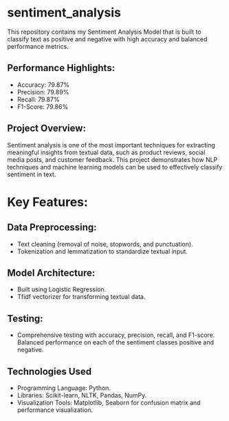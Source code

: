 # sentiment_analysis
This repository contains my Sentiment Analysis Model that is built to classify text as positive and negative with high accuracy and balanced performance metrics.

## Performance Highlights:
- Accuracy: 79.87%
- Precision: 79.89%
- Recall: 79.87%
- F1-Score: 79.86%
## Project Overview:
Sentiment analysis is one of the most important techniques for extracting meaningful insights from textual data, such as product reviews, social media posts, and customer feedback. This project demonstrates how NLP techniques and machine learning models can be used to effectively classify sentiment in text.

# Key Features:
## Data Preprocessing:
- Text cleaning (removal of noise, stopwords, and punctuation).
- Tokenization and lemmatization to standardize textual input.
## Model Architecture:
- Built using Logistic Regression.
- Tfidf vectorizer for transforming textual data.
## Testing:
- Comprehensive testing with accuracy, precision, recall, and F1-score.
Balanced performance on each of the sentiment classes positive and negative.
## Technologies Used
- Programming Language: Python.
- Libraries: Scikit-learn, NLTK, Pandas, NumPy.
- Visualization Tools: Matplotlib, Seaborn for confusion matrix and performance visualization.
